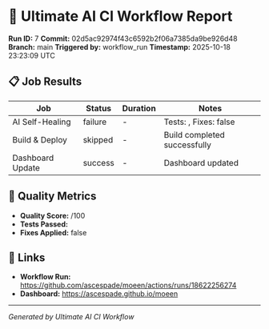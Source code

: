 # 🚀 Ultimate AI CI Workflow Report

**Run ID:** 7
**Commit:** 02d5ac92974f43c6592b2f06a7385da9be926d48
**Branch:** main
**Triggered by:** workflow_run
**Timestamp:** 2025-10-18 23:23:09 UTC

## 📋 Job Results

| Job              | Status  | Duration | Notes                        |
| ---------------- | ------- | -------- | ---------------------------- |
| AI Self-Healing  | failure | -        | Tests: , Fixes: false        |
| Build & Deploy   | skipped | -        | Build completed successfully |
| Dashboard Update | success | -        | Dashboard updated            |

## 🎯 Quality Metrics

- **Quality Score:** /100
- **Tests Passed:**
- **Fixes Applied:** false

## 🔗 Links

- **Workflow Run:** https://github.com/ascespade/moeen/actions/runs/18622256274
- **Dashboard:** https://ascespade.github.io/moeen

---

_Generated by Ultimate AI CI Workflow_
